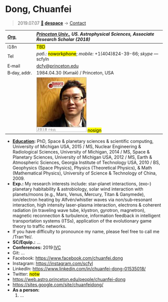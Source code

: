 # Dong, Chuanfei
> 2019.07.07 **[🚀](../index/index.md) [despace](index.md)** → [Contact](contact.md)

|*[Org.](contact.md)*|*[Princeton Univ.](princeton_univ.md), US. Astrophysical Sciences, Associate Research Scholar (2018)*|
|:--|:--|
|i18n| <mark>TBD</mark> |
|Tel|*раб.:* <mark>noworkphone</mark>; *mobile:* +1(404)824-39-66; *skype* — scfyln |
|E‑mail| <dcfy@princeton.edu> |
|B‑day, addr.| 1984.04.30 (Китай) / Princeton, USA |
|| [![](f/contact/d/dong1_photo_thumb.jpg)](f/contact/d/dong1_photo.jpg) <mark>nosign</mark> |

   - **[Education](edu.md):** PhD, Space & planetary sciences & scientific computing, University of Michigan USA, 2015 / MS, Nuclear Engineering & Radiological Sciences, University of Michigan, 2014 / MS, Space & Planetary Sciences, University of Michigan USA, 2012 / MS, Earth & Atmospheric Sciences, Georgia Institute of Technology USA, 2010 / BS, Geophysics (Space Physics), Physics (Theoretical Physics), & Math (Mathematical Physics), University of Science & Technology of China, 2009.
   - **Exp.:** My research interests include: star-planet interactions, (exo-) planetary habitability & astrobiology, solar wind interaction with planets/moons (e.g., Mars, Venus, Mercury, Titan & Ganymede), ion/electron heating by Alfvén/whistler waves via non/sub‑resonant interaction, high intensity laser-plasma interaction, electrons & coherent radiation (in traveling wave tube, klystron, gyrotron, magnetron), magnetic reconnection & turbulence, information feedback in intelligent transportation systems (ITSs), application of the evolutionary game theory to traffic networks.
   - If you have difficulty to pronounce my name, please feel free to call me /Tran'fei/.
   - **SC/Equip.:** …
   - **Conferences:** 2019 [IVC](ivc_2019.md)
   - Git: …
   - Facebook: <https://www.facebook.com/chuanfei.dong>
   - Instagram: <https://instagram.com/scfyl>
   - LinkedIn: <https://www.linkedin.com/in/chuanfei-dong-01535018/>
   - Twitter: <mark>notw</mark>
   - <https://web.astro.princeton.edu/people/chuanfei-dong>
   - <https://sites.google.com/site/chuanfeidong/>
   - **As a person:**
      1. …
